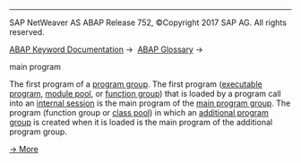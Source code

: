   

* * *

SAP NetWeaver AS ABAP Release 752, ©Copyright 2017 SAP AG. All rights reserved.

[ABAP Keyword Documentation](https://help.sap.com/doc/abapdocu_752_index_htm/7.52/en-US/abenabap.htm) →  [ABAP Glossary](https://help.sap.com/doc/abapdocu_752_index_htm/7.52/en-US/abenabap_glossary.htm) → 

main program

The first program of a [program group](https://help.sap.com/doc/abapdocu_752_index_htm/7.52/en-US/abenprogram_group_glosry.htm "Glossary Entry"). The first program ([executable program](https://help.sap.com/doc/abapdocu_752_index_htm/7.52/en-US/abenexecutable_program_glosry.htm "Glossary Entry"), [module pool](https://help.sap.com/doc/abapdocu_752_index_htm/7.52/en-US/abenmodul_pool_glosry.htm "Glossary Entry"), or [function group](https://help.sap.com/doc/abapdocu_752_index_htm/7.52/en-US/abenfunction_group_glosry.htm "Glossary Entry")) that is loaded by a program call into an [internal session](https://help.sap.com/doc/abapdocu_752_index_htm/7.52/en-US/abeninternal_session_glosry.htm "Glossary Entry") is the main program of the [main program group](https://help.sap.com/doc/abapdocu_752_index_htm/7.52/en-US/abenmain_program_group_glosry.htm "Glossary Entry"). The program (function group or [class pool](https://help.sap.com/doc/abapdocu_752_index_htm/7.52/en-US/abenclass_pool_glosry.htm "Glossary Entry")) in which an [additional program group](https://help.sap.com/doc/abapdocu_752_index_htm/7.52/en-US/abenadditional_prog_group_glosry.htm "Glossary Entry") is created when it is loaded is the main program of the additional program group.

[→ More](https://help.sap.com/doc/abapdocu_752_index_htm/7.52/en-US/abeninternal_session.htm)